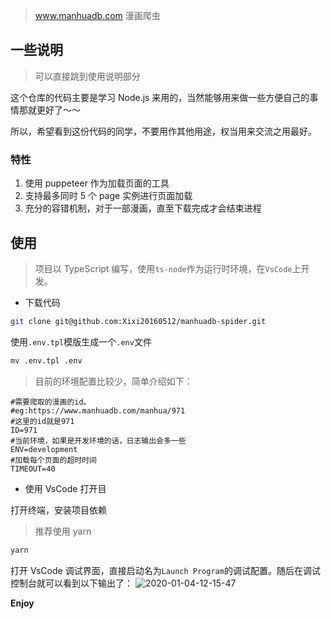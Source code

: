 > www.manhuadb.com 漫画爬虫

## 一些说明

> 可以直接跳到使用说明部分

这个仓库的代码主要是学习 Node.js 来用的，当然能够用来做一些方便自己的事情那就更好了～～

所以，希望看到这份代码的同学，不要用作其他用途，权当用来交流之用最好。

### 特性

1. 使用 puppeteer 作为加载页面的工具
2. 支持最多同时 5 个 page 实例进行页面加载
3. 充分的容错机制，对于一部漫画，直至下载完成才会结束进程

## 使用

> 项目以 TypeScript 编写，使用`ts-node`作为运行时环境，在`VsCode`上开发。

- 下载代码

```bash
git clone git@github.com:Xixi20160512/manhuadb-spider.git
```

使用`.env.tpl`模版生成一个`.env`文件

```bash
mv .env.tpl .env
```

> 目前的环境配置比较少，简单介绍如下：

```text
#需要爬取的漫画的id。
#eg:https://www.manhuadb.com/manhua/971
#这里的id就是971
ID=971
#当前环境，如果是开发环境的话，日志输出会多一些
ENV=development
#加载每个页面的超时时间
TIMEOUT=40
```

- 使用 VsCode 打开目

打开终端，安装项目依赖

> 推荐使用 yarn

```bash
yarn
```

打开 VsCode 调试界面，直接启动名为`Launch Program`的调试配置。随后在调试控制台就可以看到以下输出了：
![2020-01-04-12-15-47](http://picture-album.xixi2016.cc/2020-01-04-12-15-47.png)

**Enjoy**
